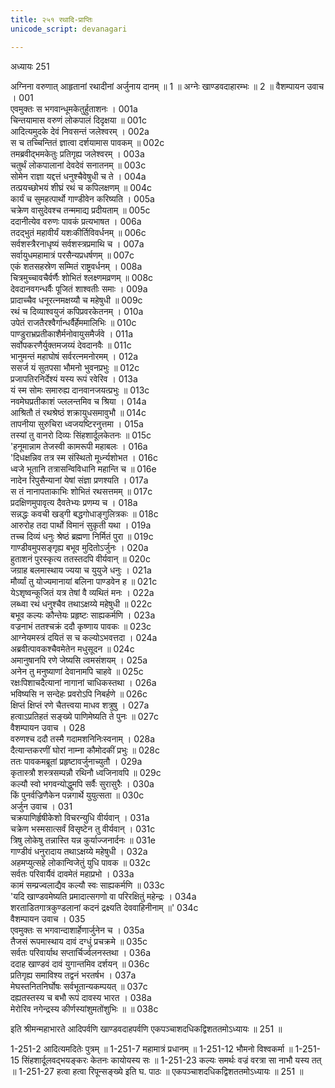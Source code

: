 ```yaml
---
title: २५१ रथादि-प्राप्तिः
unicode_script: devanagari

---
```



अध्यायः 251

अग्निना वरुणात् आहृतानां रथादीनां अर्जुनाय दानम् ॥ 1 ॥ अग्नेः खाण्डवदाहारम्भः ॥ 2 ॥
वैशम्पायन उवाच ।	001  
एवमुक्तः स भगवान्धूमकेतुर्हुताशनः ।	001a  
चिन्तयामास वरुणं लोकपालं दिदृक्षया ॥	001c  
आदित्यमुदके देवं निवसन्तं जलेश्वरम् ।	002a  
स च तच्चिन्तितं ज्ञात्वा दर्शयामास पावकम् ॥	002c  
तमब्रवीद्भमकेतुः प्रतिगृह्य जलेश्वरम् ।	003a  
चतुर्थं लोकपालानां देवदेवं सनातनम् ॥	003c  
सोमेन राज्ञा यद्दत्तं धनुश्चैवेषुधी च ते ।	004a  
तत्प्रयच्छोभयं शीघ्रं रथं च कपिलक्षणम् ॥	004c  
कार्यं च सुमहत्पार्थो गाण्डीवेन करिष्यति ।	005a  
चक्रेण वासुदेवश्च तन्ममाद्य प्रदीयताम् ॥	005c  
ददानीत्येव वरुणः पावकं प्रत्यभाषत ।	006a  
तदद्भुतं महावीर्यं यशःकीर्तिविवर्धनम् ॥	006c  
सर्वशस्त्रैरनाधृष्यं सर्वशस्त्रप्रमाथि च ।	007a  
सर्वायुधमहामात्रं परसैन्यप्रधर्षणम् ॥	007c  
एकं शतसहस्रेण सम्मितं राष्ट्रवर्धनम् ।	008a  
चित्रमुच्चावचैर्वर्णैः शोभितं श्लक्ष्णमव्रणम् ॥	008c  
देवदानवगन्धर्वैः पूजितं शाश्वतीः समाः ।	009a  
प्रादाच्चैव धनूरत्नमक्षय्यौ च महेषुधी ॥	009c  
रथं च दिव्याश्वयुजं कपिप्रवरकेतनम् ।	010a  
उपेतं राजतैरश्वैर्गान्धर्वैर्हेममालिभिः ॥	010c  
पाण्डुराभ्रप्रतीकाशैर्मनोवायुसमैर्जवे ।	011a  
सर्वोपकरणैर्युक्तमजय्यं देवदानवैः ॥	011c  
भानुमन्तं महाघोषं सर्वरत्नमनोरमम् ।	012a  
ससर्ज यं सुतपसा भौमनो भुवनप्रभुः ॥	012c  
प्रजापतिरनिर्देश्यं यस्य रूपं रवेरिव ।	013a  
यं स्म सोमः समारुह्य दानवानजयत्प्रभुः ॥	013c  
नवमेघप्रतीकाशं ज्ललन्तमिव च श्रिया ।	014a  
आश्रितौ तं रथश्रेष्ठं शक्रायुधसमावुभौ ॥	014c  
तापनीया सुरुचिरा ध्वजयष्टिरनुत्तमा ।	015a  
तस्यां तु वानरो दिव्यः सिंहशार्दूलकेतनः ॥	015c  
\'हनूमान्नाम तेजस्वी कामरूपी महाबलः ।	016a  
\'दिधक्षन्निव तत्र स्म संस्थितो मूर्ध्न्यशोभत ।	016c  
ध्वजे भूतानि तत्रासन्विविधानि महान्ति च ॥	016e  
नादेन रिपुसैन्यानां येषां संज्ञा प्रणश्यति ।	017a  
स तं नानापताकाभिः शोभितं रथसत्तमम् ॥	017c  
प्रदक्षिणमुपावृत्य दैवतेभ्यः प्रणम्य च ।	018a  
सन्नद्धः कवची खड्गी बद्धगोधाङ्गुलित्रकः ॥	018c  
आरुरोह तदा पार्थो विमानं सुकृती यथा ।	019a  
तच्च दिव्यं धनुः श्रेष्ठं ब्रह्मणा निर्मितं पुरा ॥	019c  
गाण्डीवमुपसङ्गृह्य बभूव मुदितोऽर्जुनः ।	020a  
हुताशनं पुरस्कृत्य ततस्तदपि वीर्यवान् ॥	020c  
जग्राह बलमास्थाय ज्यया च युयुजे धनुः ।	021a  
मौर्व्यां तु योज्यमानायां बलिना पाण्डवेन ह ॥	021c  
येऽशृष्वन्कूजितं यत्र तेषां वै व्यथितं मनः ।	022a  
लब्ध्वा रथं धनुश्चैव तथाऽक्षय्ये महेषुधी ॥	022c  
बभूव कल्यः कौन्तेयः प्रहृष्टः साह्यकर्मणि ।	023a  
वज्रनाभं ततश्चक्रं ददौ कृष्णाय पावकः ॥	023c  
आग्नेयमस्त्रं दयितं स च कल्योऽभवत्तदा ।	024a  
अब्रवीत्पावकश्चैवमेतेन मधुसूदन ॥	024c  
अमानुषानपि रणे जेष्यसि त्वमसंशयम् ।	025a  
अनेन तु मनुष्याणां देवानामपि चाहवे ॥	025c  
रक्षःपिशाचदैत्यानां नागानां चाधिकस्तथा ।	026a  
भविष्यसि न सन्देहः प्रवरोऽपि निबर्हणे ॥	026c  
क्षिप्तं क्षिप्तं रणे चैतत्त्वया माधव शत्रुषु ।	027a  
हत्वाऽप्रतिहतं सङ्ख्ये पाणिमेष्यति ते पुनः ॥	027c  
वैशम्पायन उवाच ।	028  
वरुणश्च ददौ तस्मै गदामशनिनिःस्वनाम् ।	028a  
दैत्यान्तकरणीं घोरां नाम्ना कौमोदकीं प्रभुः ॥	028c  
ततः पावकमब्रूतां प्रहृष्टावर्जुनाच्युतौ ।	029a  
कृतास्त्रौ शस्त्रसम्पन्नौ रथिनौ ध्वजिनावपि ॥	029c  
कल्यौ स्वो भगवन्योद्धुमपि सर्वैः सुरासुरैः ।	030a  
किं पुनर्वज्रिणैकेन पन्नगार्थे युयुत्सता ॥	030c  
अर्जुन उवाच ।	031  
चक्रपाणिर्हृषीकेशो विचरन्युधि वीर्यवान् ।	031a  
चक्रेण भस्मसात्सर्वं विसृष्टेन तु वीर्यवान् ।	031c  
त्रिषु लोकेषु तन्नास्ति यन्न कुर्याज्जनार्दनः ॥	031e  
गाण्डीवं धनुरादाय तथाऽक्षय्ये महेषुधी ।	032a  
अहमप्युत्सहे लोकान्विजेतुं युधि पावक ॥	032c  
सर्वतः परिवार्यैवं दावमेतं महाप्रभो ।	033a  
कामं सम्प्रज्वलाद्यैव कल्यौ स्वः साह्यकर्मणि ॥	033c  
\'यदि खाण्डवमेष्यति प्रमादात्सगणो वा परिरक्षितुं महेन्द्रः ।	034a  
शरताडितगात्रकुण्डलानां कदनं द्रक्ष्यति देववाहिनीनाम् ॥\'	034c  
वैशम्पायन उवाच ।	035  
एवमुक्तः स भगवान्दाशार्हेणार्जुनेन च ।	035a  
तैजसं रूपमास्थाय दावं दग्धुं प्रचक्रमे ॥	035c  
सर्वतः परिवार्याथ सप्तार्चिर्ज्वलनस्तथा ।	036a  
ददाह खाण्डवं दावं युगान्तमिव दर्शयन् ॥	036c  
प्रतिगृह्य समाविश्य तद्वनं भरतर्षभ ।	037a  
मेघस्तनितनिर्घोषः सर्वभूतान्यकम्पयत् ॥	037c  
दह्यतस्तस्य च बभौ रूपं दावस्य भारत ।	038a  
मेरोरिव नगेन्द्रस्य कीर्णस्यांशुमतोंशुभिः ॥ ॥	038c  

इति श्रीमन्महाभारते आदिपर्वणि खाण्डवदाहपर्वणि एकपञ्चाशदधिकद्विशततमोऽध्यायः ॥ 251 ॥

1-251-2 आदित्यमदितेः पुत्रम् ॥ 1-251-7 महामात्रं प्रधानम् ॥ 1-251-12 भौमनो विश्वकर्मा ॥ 1-251-15 सिंहशार्दूलवद्भयङ्करः केतनः कायोयस्य सः ॥ 1-251-23 कल्यः समर्थः वज्रं वरत्रा सा नाभौ यस्य तत् ॥ 1-251-27 हत्वा हत्वा रिपून्सङ्ख्ये इति घ. पाठः ॥ एकपञ्चाशदधिकद्विशततमोऽध्यायः ॥ 251 ॥